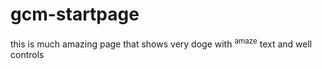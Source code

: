 # gcm-startpage

this is much amazing page that shows very doge with <sup>amaze</sup> text and well controls
